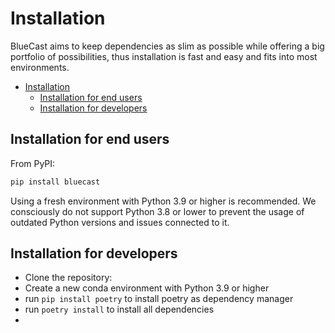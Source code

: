 # Installation

BlueCast aims to keep dependencies as slim as possible
while offering a big  portfolio of possibilities, thus
installation is fast and easy and fits into most environments.

<!-- toc -->

* [Installation](#installation)
  * [Installation for end users](#installation-for-end-users)
  * [Installation for developers](#installation-for-developers)

<!-- tocstop -->

## Installation for end users

From PyPI:

```sh
pip install bluecast
```

Using a fresh environment with Python 3.9 or higher is recommended. We consciously
do not support Python 3.8 or lower to prevent the usage of outdated Python versions
and issues connected to it.

## Installation for developers

* Clone the repository:
* Create a new conda environment with Python 3.9 or higher
* run `pip install poetry` to install poetry as dependency manager
* run `poetry install` to install all dependencies
*
